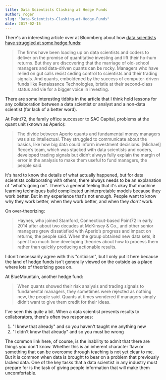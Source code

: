 ```yaml
---
title: Data Scientists Clashing at Hedge Funds
author: roger
slug: "Data-Scientists-Clashing-at-Hedge-Funds"
date: 2017-02-15
---
```



There's an interesting article over at Bloomberg about how [data scientists have struggled at some hedge funds](https://www.bloomberg.com/news/articles/2017-02-15/point72-shows-how-firms-face-culture-clash-on-road-to-quantland):

> The firms have been loading up on data scientists and coders to deliver on the promise of quantitative investing and lift their ho-hum returns. But they are discovering that the marriage of old-school managers and data-driven quants can be rocky. Managers who have relied on gut calls resist ceding control to scientists and their trading signals. And quants, emboldened by the success of computer-driven funds like Renaissance Technologies, bristle at their second-class status and vie for a bigger voice in investing.

There are some interesting tidbits in the article that I think hold lessons for any collaboration between a data scientist or analyst and a non-data scientist (for lack of a better word).

At Point72, the family office successor to SAC Capital, problems at the quant unit (known as Aperio): 

> The divide between Aperio quants and fundamental money managers was also intellectual. They struggled to communicate about the basics, like how big data could inform investment decisions. [Michael] Recce’s team, which was stacked with data scientists and coders, developed trading signals but didn’t always fully explain the margin of error in the analysis to make them useful to fund managers, the people said.

It's hard to know the details of what actually happened, but for data scientists collaborating with others, there always needs to be an explanation of "what's going on". There's a general feeling that it's okay that machine learning techniques build complicated uninterpretable models because they work better. But in my experience that's not enough. People want to know why they work better, when they work better, and when they *don't* work.

On over-theorizing:

> Haynes, who joined Stamford, Connecticut-based Point72 in early 2014 after about two decades at McKinsey & Co., and other senior managers grew dissatisfied with Aperio’s progress and impact on returns, the people said. When the group obtained new data sets, it spent too much time developing theories about how to process them rather than quickly producing actionable results.

I don't necessarily agree with this "criticism", but I only put it here because the land of hedge funds isn't generally viewed on the outside as a place where lots of theorizing goes on.

At BlueMountain, another hedge fund:

> When quants showed their risk analysis and trading signals to fundamental managers, they sometimes were rejected as nothing new, the people said. Quants at times wondered if managers simply didn’t want to give them credit for their ideas.

I've seen this quite a bit. When a data scientist presents results to collaborators, there's often two responses: 

1. "I knew that already" and so you haven't taught me anything new
2. "I didn't know that already" and so you must be wrong

The common link here, of course, is the inability to admit that there are things you don't know. Whether this is an inherent character flaw or something that can be overcome through teaching is not yet clear to me. But it is common when data is brought to bear on a problem that previously lacked data. One of the key tasks that a data scientist in any industry must prepare for is the task of giving people information that will make them uncomfortable.
